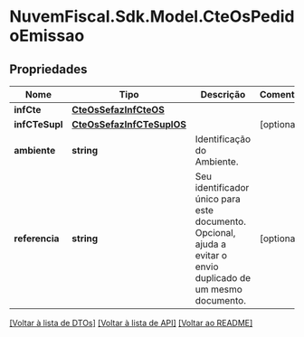 # NuvemFiscal.Sdk.Model.CteOsPedidoEmissao

## Propriedades

Nome | Tipo | Descrição | Comentários
------------ | ------------- | ------------- | -------------
**infCte** | [**CteOsSefazInfCteOS**](CteOsSefazInfCteOS.md) |  | 
**infCTeSupl** | [**CteOsSefazInfCTeSuplOS**](CteOsSefazInfCTeSuplOS.md) |  | [optional] 
**ambiente** | **string** | Identificação do Ambiente. | 
**referencia** | **string** | Seu identificador único para este documento. Opcional, ajuda a evitar o envio duplicado de um mesmo documento. | [optional] 

[[Voltar à lista de DTOs]](../README.md#documentation-for-models) [[Voltar à lista de API]](../README.md#documentation-for-api-endpoints) [[Voltar ao README]](../README.md)


